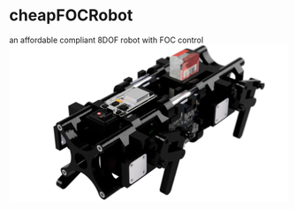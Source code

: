 # cheapFOCRobot
an affordable compliant 8DOF robot with FOC control
![coverPicture](images/CoverPicture.png)
